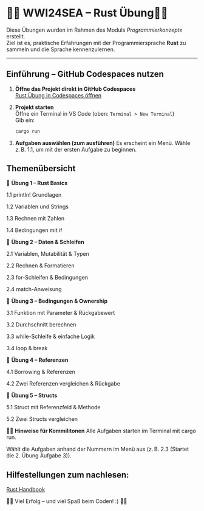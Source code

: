 # 🦀🦀 WWI24SEA – Rust Übung🦀🦀

Diese Übungen wurden im Rahmen des Moduls *Programmierkonzepte* erstellt.  
Ziel ist es, praktische Erfahrungen mit der Programmiersprache **Rust** zu sammeln
und die Sprache kennenzulernen.

---

##  Einführung – GitHub Codespaces nutzen

1. **Öffne das Projekt direkt in GitHub Codespaces**  
   [Rust Übung in Codespaces öffnen](https://github.com/codespaces/new?repo=Erel1406/rust-uebung)

2. **Projekt starten**  
   Öffne ein Terminal in VS Code (oben: `Terminal > New Terminal`)  
   Gib ein:

   ```bash
   cargo run


3. **Aufgaben auswählen (zum ausführen)**
Es erscheint ein Menü. Wähle z. B. 1.1, um mit der ersten Aufgabe zu beginnen. 

## Themenübersicht

🦀 **Übung 1 – Rust Basics**

1.1 println! Grundlagen

1.2 Variablen und Strings

1.3 Rechnen mit Zahlen

1.4 Bedingungen mit if

🦀 **Übung 2 – Daten & Schleifen**

2.1 Variablen, Mutabilität & Typen

2.2 Rechnen & Formatieren

2.3 for-Schleifen & Bedingungen

2.4 match-Anweisung

🦀 **Übung 3 – Bedingungen & Ownership**

3.1 Funktion mit Parameter & Rückgabewert

3.2 Durchschnitt berechnen

3.3 while-Schleife & einfache Logik

3.4 loop & break

🦀 **Übung 4 – Referenzen**

4.1 Borrowing & Referenzen

4.2 Zwei Referenzen vergleichen & Rückgabe

🦀 **Übung 5 – Structs**

5.1 Struct mit Referenzfeld & Methode

5.2 Zwei Structs vergleichen

🦀🦀 **Hinweise für Kommilitonen**
Alle Aufgaben starten im Terminal mit cargo run.

Wählt die Aufgaben anhand der Nummern im Menü aus (z. B. 2.3 (Startet die 2. Übung Aufgabe 3)).


 ## Hilfestellungen zum nachlesen:
 [Rust Handbook](https://doc.rust-lang.org/book/)

🦀🦀 Viel Erfolg – und viel Spaß beim Coden! :) 🦀🦀 


